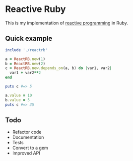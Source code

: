 # Reactive Ruby

This is my implementation of [reactive programming](https://en.wikipedia.org/wiki/Reactive_programming) in Ruby.

## Quick example

```ruby
include './reactrb'

a = ReactRB.new(1)
b = ReactRB.new(2)
c = ReactRB.new.depends_on(a, b) do |var1, var2|
  var1 + var2**2
end

puts c #=> 5

a.value = 10
b.value = 5
puts c #=> 35
```

## Todo
* Refactor code
* Documentation
* Tests
* Convert to a gem
* Improved API
